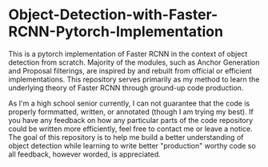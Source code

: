 # Object-Detection-with-Faster-RCNN-Pytorch-Implementation

This is a pytorch implementation of Faster RCNN in the context of object detection from scratch. Majority of the modules, such as Anchor Generation and Proposal filterings, are inspired by and rebuilt from official or efficient implementations. This repository serves primarily as my method to learn the underlying theory of Faster RCNN through ground-up code production. 

As I'm a high school senior currently, I can not guarantee that the code is properly formmatted, written, or annotated (though I am trying my best). If you have any feedback on how any particular parts of the code repository could be written more efficiently, feel free to contact me or leave a notice. The goal of this repository is to help me build a better understanding of object detection while learning to write better "production" worthy code so all feedback, however worded, is appreciated. 

